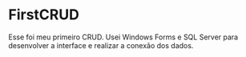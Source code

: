# FirstCRUD

Esse foi meu primeiro CRUD.
Usei Windows Forms e SQL Server para desenvolver a interface e realizar a conexão dos dados.
